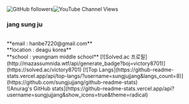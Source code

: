 <img alt="GitHub followers" src="https://img.shields.io/github/followers/sungjujjang"><img alt="YouTube Channel Views" src="https://img.shields.io/youtube/channel/views/UCH9QOF2Czyyq-sTCJy2kf2A">
### jang sung ju
<br>
**email : hanbe7220@gmail.com**
<br>
**location : deagu korea**
<br>
**school : yeungnam middle school**
[![Solved.ac 프로필](http://mazassumnida.wtf/api/generate_badge?boj=victory8701)](https://solved.ac/victory8701)  [![Top Langs](https://github-readme-stats.vercel.app/api/top-langs/?username=sungjujjang&langs_count=8)](https://github.com/sungjujjang/github-readme-stats)
<br>
![Anurag's GitHub stats](https://github-readme-stats.vercel.app/api?username=sungjujjang&show_icons=true&theme=radical)
<br>
